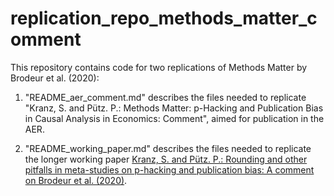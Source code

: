 # replication_repo_methods_matter_comment

This repository contains code for two replications of Methods Matter by Brodeur et al. (2020):

1. "README_aer_comment.md" describes the files needed to replicate "Kranz, S. and Pütz. P.: Methods Matter: p-Hacking and Publication Bias in Causal Analysis in Economics: Comment", aimed for publication in the AER.

2. "README_working_paper.md" describes the files needed to replicate the longer working paper [Kranz, S. and Pütz. P.: Rounding and other pitfalls in meta-studies on p-hacking and publication bias: A comment on Brodeur et al. (2020)](https://papers.ssrn.com/sol3/papers.cfm?abstract_id=3848786).



